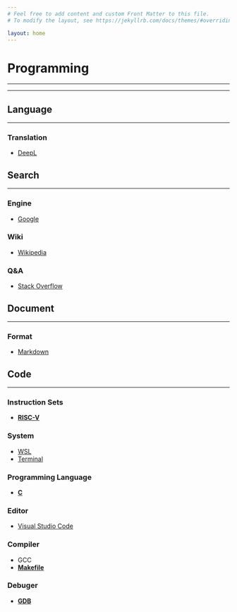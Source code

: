 ```yaml
---
# Feel free to add content and custom Front Matter to this file.
# To modify the layout, see https://jekyllrb.com/docs/themes/#overriding-theme-defaults

layout: home
---
```


# Programming
---
---
## Language
---
### Translation
* [DeepL](https://www.deepl.com/)

## Search
---
### Engine
* [Google](https://www.google.com/)

### Wiki
* [Wikipedia](https://en.wikipedia.org/)

### Q&A
* [Stack Overflow](https://stackoverflow.co/)

## Document
---
### Format
* [Markdown](https://daringfireball.net/projects/markdown/)

## Code
---
### Instruction Sets
* **[RISC-V](./my_docs/risc-v/README.html)**

### System
* [WSL](https://learn.microsoft.com/en-us/windows/wsl/)
* [Terminal](./my_docs/terminal/README.html)

### Programming Language
* **[C](./my_docs/c/README.html)**

### Editor
* [Visual Studio Code](https://code.visualstudio.com/)

### Compiler
* GCC
* **[Makefile](./my_docs/makefile/README.html)**

### Debuger
* **[GDB](./my_docs/gdb/README.html)**
